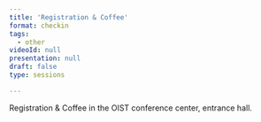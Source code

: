 ```yaml
---
title: 'Registration & Coffee'
format: checkin
tags:
  - other
videoId: null
presentation: null
draft: false
type: sessions

---
```

Registration & Coffee in the OIST conference center, entrance hall.

<!-- Breakfast, Lunch and Coffee is served over in our {{< button-link label="virtual Meet & Greet Room" icon="link" url="/online-conference/#the-meet--greet-room" >}}. You are welcome to have a chat and network before the official program starts. -->
